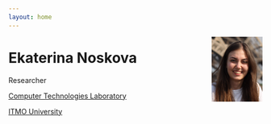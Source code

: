 ```yaml
---
layout: home
---
```


<img src="assets/enoskova.png" style="float: right;" width="20%">

<h1 class="h4"> Ekaterina Noskova </h1>

<p>
Researcher <br>

<a class="text-dark" href="http://ctlab.ifmo.ru/en/"> Computer Technologies Laboratory </a> <br>

<a class="text-dark" href="https://en.itmo.ru/"> ITMO University </a> <br>
</p>

